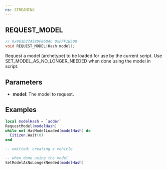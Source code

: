 ```yaml
---
ns: STREAMING
---
```

## REQUEST_MODEL

```c
// 0x963D27A58DF860AC 0xFFF1B500
void REQUEST_MODEL(Hash model);
```

Request a model (archetype) to be loaded for use by the current script. Use SET\_MODEL\_AS\_NO\_LONGER\_NEEDED when done using the model in script.

## Parameters
* **model**: The model to request.

## Examples
```lua
local modelHash = `adder`
RequestModel(modelHash)
while not HasModelLoaded(modelHash) do
  Citizen.Wait(0)
end

-- omitted: creating a vehicle

-- when done using the model
SetModelAsNoLongerNeeded(modelHash)
```